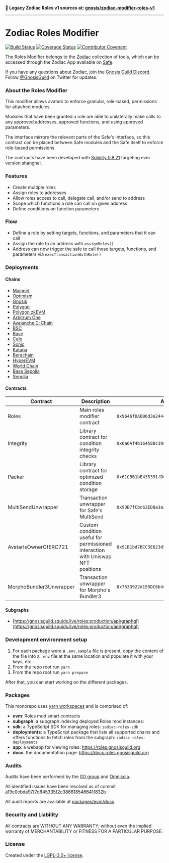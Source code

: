 **📯 Legacy Zodiac Roles v1 sources at: [gnosis/zodiac-modifier-roles-v1](https://github.com/gnosisguild/zodiac-modifier-roles-v1)**

---

# Zodiac Roles Modifier

[![Build Status](https://github.com/gnosisguild/zodiac-modifier-roles/actions/workflows/ci.yml/badge.svg)](https://github.com/gnosisguild/zodiac-modifier-roles/actions/workflows/ci.yml)
[![Coverage Status](https://coveralls.io/repos/github/gnosis/zodiac-modifier-roles/badge.svg?branch=main&cache_bust=1)](https://coveralls.io/github/gnosis/zodiac-modifier-roles?branch=main)
[![Contributor Covenant](https://img.shields.io/badge/Contributor%20Covenant-2.1-4baaaa.svg)](https://github.com/gnosisguild/CODE_OF_CONDUCT)

The Roles Modifier belongs to the [Zodiac](https://github.com/gnosisguild/zodiac) collection of tools, which can be accessed through the Zodiac App available on [Safe](https://safe.global/).

If you have any questions about Zodiac, join the [Gnosis Guild Discord](http://discord.gnosisguild.org). Follow [@GnosisGuild](https://twitter.com/gnosisguild) on Twitter for updates.

### About the Roles Modifier

This modifier allows avatars to enforce granular, role-based, permissions for attached modules.

Modules that have been granted a role are able to unilaterally make calls to any approved addresses, approved functions, and using approved parameters.

The interface mirrors the relevant parts of the Safe's interface, so this contract can be placed between Safe modules and the Safe itself to enforce role-based permissions.

The contracts have been developed with [Solidity 0.8.21](https://github.com/ethereum/solidity/releases/tag/v0.8.21) targeting evm version shanghai.

### Features

- Create multiple roles
- Assign roles to addresses
- Allow roles access to call, delegate call, and/or send to address
- Scope which functions a role can call on given address
- Define conditions on function parameters

### Flow

- Define a role by setting targets, functions, and parameters that it can call
- Assign the role to an address with `assignRoles()`
- Address can now trigger the safe to call those targets, functions, and parameters via `execTransactionWithRole()`

### Deployments

#### Chains

- [Mainnet](https://etherscan.io/address/0x9646fDAD06d3e24444381f44362a3B0eB343D337#code)
- [Optimism](https://optimistic.etherscan.io/address/0x9646fDAD06d3e24444381f44362a3B0eB343D337#code)
- [Gnosis](https://gnosisscan.io/address/0x9646fDAD06d3e24444381f44362a3B0eB343D337#code)
- [Polygon](https://www.polygonscan.com/address/0x9646fDAD06d3e24444381f44362a3B0eB343D337#code)
- [Polygon zkEVM](https://zkevm.polygonscan.com/address/0x9646fDAD06d3e24444381f44362a3B0eB343D337#code)
- [Arbitrum One](https://arbiscan.io/address/0x9646fDAD06d3e24444381f44362a3B0eB343D337#code)
- [Avalanche C-Chain](https://snowtrace.io/address/0x9646fDAD06d3e24444381f44362a3B0eB343D337/contract/43114/code)
- [BSC](https://bscscan.com/address/0x9646fDAD06d3e24444381f44362a3B0eB343D337#code)
- [Base](https://basescan.org/address/0x9646fDAD06d3e24444381f44362a3B0eB343D337#code)
- [Celo](https://celoscan.io/address/0x9646fDAD06d3e24444381f44362a3B0eB343D337#code)
- [Sonic](https://sonicscan.org/address/0x9646fDAD06d3e24444381f44362a3B0eB343D337#code)
- [Katana](https://katanascan.com/address/0x9646fDAD06d3e24444381f44362a3B0eB343D337#code)
- [Berachain](https://berascan.com/address/0x9646fDAD06d3e24444381f44362a3B0eB343D337#code)
- [HyperEVM](https://www.hyperscan.com/address/0x9646fDAD06d3e24444381f44362a3B0eB343D337#code)
- [World Chain](https://worldscan.org/address/0x9646fDAD06d3e24444381f44362a3B0eB343D337#code)
- [Base Sepolia](https://sepolia.basescan.org/address/0x9646fDAD06d3e24444381f44362a3B0eB343D337#code)
- [Sepolia](https://sepolia.etherscan.io/address/0x9646fDAD06d3e24444381f44362a3B0eB343D337#code)

#### Contracts

| Contract                | Description                                                                     | Address                                      |
| ----------------------- | ------------------------------------------------------------------------------- | -------------------------------------------- |
| Roles                   | Main roles modifier contract                                                    | `0x9646fDAD06d3e24444381f44362a3B0eB343D337` |
| Integrity               | Library contract for condition integrity checks                                 | `0x6a6Af4b16458Bc39817e4019fB02BD3b26d41049` |
| Packer                  | Library contract for optimized condition storage                                | `0x61C5B1bE435391fDd7BC6703F3740C0d11728a8C` |
| MultiSendUnwrapper      | Transaction unwrapper for Safe's MultiSend                                      | `0x93B7fCbc63ED8a3a24B59e1C3e6649D50B7427c0` |
| AvatarIsOwnerOfERC721   | Custom condition useful for permissioned interaction with Uniswap NFT positions | `0x91B1bd7BCC5E623d5CE76b0152253499a9C819d1` |
| MorphoBundler3Unwrapper | Transaction unwrapper for Morpho's Bundler3                                     | `0x7533922A155DC6b4Cc0ae4E74D70a73bc86dD3E8` |

#### Subgraphs

- [https://gnosisguild.squids.live/roles:production/api/graphql](https://gnosisguild.squids.live/roles:production/api/graphql)

### Development environment setup

1. For each package were a `.env.sample` file is present, copy the content of the file into a `.env` file at the same location and populate it with your keys, etc.
2. From the repo root run `yarn`
3. From the repo root run `yarn prepare`

After that, you can start working on the different packages.

### Packages

This monorepo uses [yarn workspaces](https://yarnpkg.com/features/workspaces) and is comprised of:

- **evm**: Roles mod smart contracts
- **subgraph**: a subgraph indexing deployed Roles mod instances:
- **sdk**: a TypeScript SDK for managing roles: `zodiac-roles-sdk`
- **deployments**: a TypeScript package that lists all supported chains and offers functions to fetch roles from the subgraph: `zodiac-roles-deployments`
- **app**: a webapp for viewing roles: https://roles.gnosisguild.org
- **docs**: the documentation page: https://docs.roles.gnosisguild.org

### Audits

Audits have been performed by the [G0 group](https://github.com/g0-group) and [Omniscia](https://omniscia.io).

All identified issues have been resolved as of commit [a19c0ebda97f7d645335f2c386818546641f832b](https://github.com/gnosisguild/zodiac-modifier-roles/tree/a19c0ebda97f7d645335f2c386818546641f832b/packages/evm/contracts)

All audit reports are available at [packages/evm/docs](packages/evm/docs).

### Security and Liability

All contracts are WITHOUT ANY WARRANTY; without even the implied warranty of MERCHANTABILITY or FITNESS FOR A PARTICULAR PURPOSE.

### License

Created under the [LGPL-3.0+ license](LICENSE).
